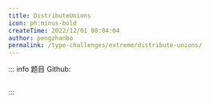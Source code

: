 ```yaml
---
title: DistributeUnions
icon: ph:minus-bold
createTime: 2022/12/01 08:04:04
author: pengzhanbo
permalink: /type-challenges/extreme/distribute-unions/
---
```


::: info 题目
Github: []()

```ts

```

:::
